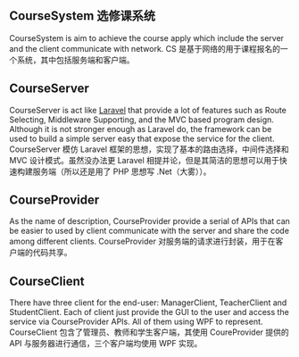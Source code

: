 ## CourseSystem 选修课系统

CourseSystem is aim to achieve the course apply which include the server and the client communicate with network. CS 是基于网络的用于课程报名的一个系统，其中包括服务端和客户端。

## CourseServer
CourseServer is act like [Laravel](http://www.laravel.com) that provide a lot of features such as Route Selecting, Middleware Supporting, and the MVC based program design. Although it is not stronger enough as Laravel do, the framework can be used to build a simple server easy that expose the service for the client. CourseServer 模仿 Laravel 框架的思想，实现了基本的路由选择，中间件选择和 MVC 设计模式。虽然没办法更 Laravel 相提并论，但是其简洁的思想可以用于快速构建服务端（所以还是用了 PHP 思想写 .Net（大雾））。

## CourseProvider
As the name of description, CourseProvider provide a serial of APIs that can be easier to used by client communicate with the server and share the code among different clients. CourseProvider 对服务端的请求进行封装，用于在客户端的代码共享。

## CourseClient
There have three client for the end-user: ManagerClient, TeacherClient and StudentClient. Each of client just provide the GUI to the user and access the service via CourseProvider APIs. All of them using WPF to represent. CourseClient 包含了管理员、教师和学生客户端，其使用 CoureProvider 提供的 API 与服务器进行通信，三个客户端均使用 WPF 实现。
